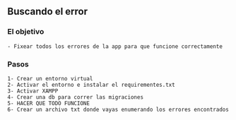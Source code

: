 ## Buscando el error

### El objetivo 
    - Fixear todos los errores de la app para que funcione correctamente

### Pasos
    1- Crear un entorno virtual
    2- Activar el entorno e instalar el requirementes.txt
    3- Activar XAMPP
    4- Crear una db para correr las migraciones
    5- HACER QUE TODO FUNCIONE
    6- Crear un archivo txt donde vayas enumerando los errores encontrados

